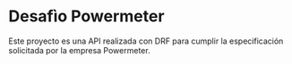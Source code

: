 # Desafìo Powermeter

Este proyecto es una API realizada con DRF para cumplir la especificación solicitada por la empresa Powermeter.
